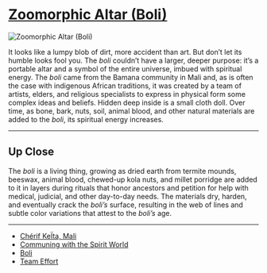 # [Zoomorphic Altar (Boli)](http://artsmia.github.io/griot/#/o/115514)
![Zoomorphic Altar (Boli)](http://api.artsmia.org/images/115514/medium.jpg)

It looks like a lumpy blob of dirt, more accident than art. But don’t let its humble looks fool you. The *boli* couldn’t have a larger, deeper purpose: it’s a portable altar and a symbol of the entire universe, imbued with spiritual energy. The *boli* came from the Bamana community in Mali and, as is often the case with indigenous African traditions, it was created by a team of artists, elders, and religious specialists to express in physical form some complex ideas and beliefs. Hidden deep inside is a small cloth doll. Over time, as bone, bark, nuts, soil, animal blood, and other natural materials are added to the *boli*, its spiritual energy increases.

---

## Up Close

The *boli* is a living thing, growing as dried earth from termite mounds, beeswax, animal blood, chewed-up kola nuts, and millet porridge are added to it in layers during rituals that honor ancestors and petition for help with medical, judicial, and other day-to-day needs. The materials dry, harden, and eventually crack the *boli’s* surface, resulting in the web of lines and subtle color variations that attest to the *boli’s* age.

---

* [Chérif KeÏta, Mali ](../stories/chérif-keÏta-mali.md)
* [Communing with the Spirit World](../stories/communing-with-the-spirit-world.md)
* [Boli](../stories/boli.md)
* [Team Effort](../stories/team-effort.md)

